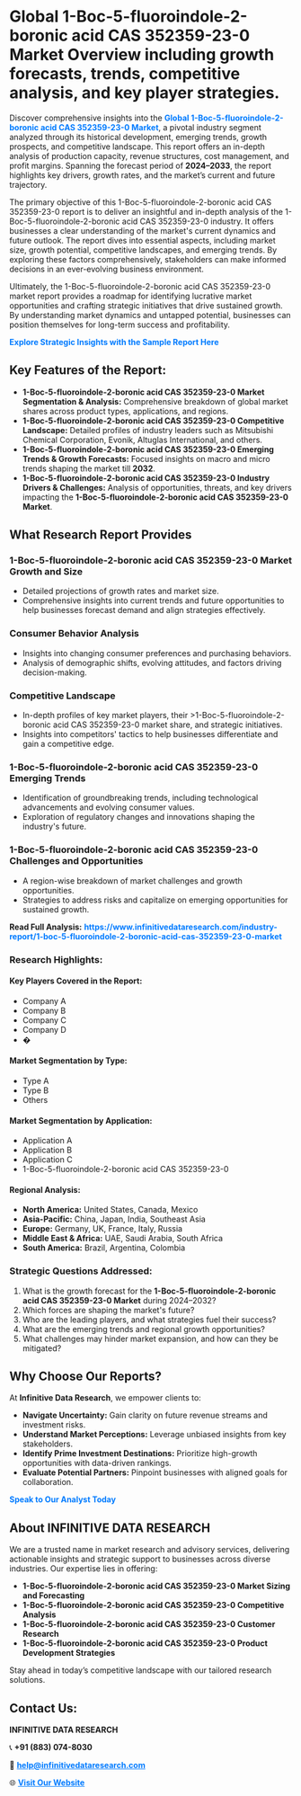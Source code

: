 <h1>Global 1-Boc-5-fluoroindole-2-boronic acid CAS 352359-23-0 Market Overview including growth forecasts, trends, competitive analysis, and key player strategies.</h1>
<p>
Discover comprehensive insights into the 
<a href="https://www.infinitivedataresearch.com/industry-report/1-boc-5-fluoroindole-2-boronic-acid-cas-352359-23-0-market" rel="dofollow" style="color: #007BFF; text-decoration: none;"><strong>Global 1-Boc-5-fluoroindole-2-boronic acid CAS 352359-23-0 Market</strong></a>, a pivotal industry segment analyzed through its historical development, emerging trends, growth prospects, and competitive landscape. This report offers an in-depth analysis of production capacity, revenue structures, cost management, and profit margins. Spanning the forecast period of <strong>2024–2033</strong>, the report highlights key drivers, growth rates, and the market’s current and future trajectory.
</p>
<p>
The primary objective of this 1-Boc-5-fluoroindole-2-boronic acid CAS 352359-23-0 report is to deliver an insightful and in-depth analysis of the 1-Boc-5-fluoroindole-2-boronic acid CAS 352359-23-0 industry. It offers businesses a clear understanding of the market's current dynamics and future outlook. The report dives into essential aspects, including market size, growth potential, competitive landscapes, and emerging trends. By exploring these factors comprehensively, stakeholders can make informed decisions in an ever-evolving business environment.
</p>
<p>
Ultimately, the 1-Boc-5-fluoroindole-2-boronic acid CAS 352359-23-0 market report provides a roadmap for identifying lucrative market opportunities and crafting strategic initiatives that drive sustained growth. By understanding market dynamics and untapped potential, businesses can position themselves for long-term success and profitability.
</p>
<p>
<a href="https://www.infinitivedataresearch.com/request-sample/reportId=103606" style="color: #007BFF; text-decoration: none;"><strong>Explore Strategic Insights with the Sample Report Here</strong></a>
</p>

<h2>Key Features of the Report:</h2>
<ul>
<li><strong>1-Boc-5-fluoroindole-2-boronic acid CAS 352359-23-0 Market Segmentation & Analysis:</strong> Comprehensive breakdown of global market shares across product types, applications, and regions.</li>
<li><strong>1-Boc-5-fluoroindole-2-boronic acid CAS 352359-23-0 Competitive Landscape:</strong> Detailed profiles of industry leaders such as Mitsubishi Chemical Corporation, Evonik, Altuglas International, and others.</li>
<li><strong>1-Boc-5-fluoroindole-2-boronic acid CAS 352359-23-0 Emerging Trends & Growth Forecasts:</strong> Focused insights on macro and micro trends shaping the market till <strong>2032</strong>.</li>
<li><strong>1-Boc-5-fluoroindole-2-boronic acid CAS 352359-23-0 Industry Drivers & Challenges:</strong> Analysis of opportunities, threats, and key drivers impacting the <strong>1-Boc-5-fluoroindole-2-boronic acid CAS 352359-23-0 Market</strong>.</li>
</ul>

<h2>What Research Report Provides</h2>
<h3>1-Boc-5-fluoroindole-2-boronic acid CAS 352359-23-0 Market Growth and Size</h3>
<ul>
<li>Detailed projections of growth rates and market size.</li>
<li>Comprehensive insights into current trends and future opportunities to help businesses forecast demand and align strategies effectively.</li>
</ul>

<h3>Consumer Behavior Analysis</h3>
<ul>
<li>Insights into changing consumer preferences and purchasing behaviors.</li>
<li>Analysis of demographic shifts, evolving attitudes, and factors driving decision-making.</li>
</ul>

<h3>Competitive Landscape</h3>
<ul>
<li>In-depth profiles of key market players, their >1-Boc-5-fluoroindole-2-boronic acid CAS 352359-23-0 market share, and strategic initiatives.</li>
<li>Insights into competitors' tactics to help businesses differentiate and gain a competitive edge.</li>
</ul>

<h3>1-Boc-5-fluoroindole-2-boronic acid CAS 352359-23-0 Emerging Trends</h3>
<ul>
<li>Identification of groundbreaking trends, including technological advancements and evolving consumer values.</li>
<li>Exploration of regulatory changes and innovations shaping the industry's future.</li>
</ul>

<h3>1-Boc-5-fluoroindole-2-boronic acid CAS 352359-23-0 Challenges and Opportunities</h3>
<ul>
<li>A region-wise breakdown of market challenges and growth opportunities.</li>
<li>Strategies to address risks and capitalize on emerging opportunities for sustained growth.</li>
</ul>
<p><strong>Read Full Analysis:</strong> <a href="https://www.infinitivedataresearch.com/industry-report/1-boc-5-fluoroindole-2-boronic-acid-cas-352359-23-0-market" rel="dofollow" style="color: #007BFF; text-decoration: none;"><strong>https://www.infinitivedataresearch.com/industry-report/1-boc-5-fluoroindole-2-boronic-acid-cas-352359-23-0-market</strong></a></p>
<h3>Research Highlights:</h3>
<h4>Key Players Covered in the Report:</h4>
<ul><li>Company A</li><li>Company B</li><li>Company C</li><li>Company D</li><li>�</li></ul>
<h4>Market Segmentation by Type:</h4>
<ul><li>Type A</li><li>Type B</li><li>Others</li></ul>
<h4>Market Segmentation by Application:</h4>
<ul><li>Application A</li><li>Application B</li><li>Application C</li><li>1-Boc-5-fluoroindole-2-boronic acid CAS 352359-23-0</li></ul>

<h4>Regional Analysis:</h4>
<ul>
<li><strong>North America:</strong> United States, Canada, Mexico</li>
<li><strong>Asia-Pacific:</strong> China, Japan, India, Southeast Asia</li>
<li><strong>Europe:</strong> Germany, UK, France, Italy, Russia</li>
<li><strong>Middle East & Africa:</strong> UAE, Saudi Arabia, South Africa</li>
<li><strong>South America:</strong> Brazil, Argentina, Colombia</li>
</ul>

<h3>Strategic Questions Addressed:</h3>
<ol>
<li>What is the growth forecast for the <strong>1-Boc-5-fluoroindole-2-boronic acid CAS 352359-23-0 Market</strong> during 2024–2032?</li>
<li>Which forces are shaping the market's future?</li>
<li>Who are the leading players, and what strategies fuel their success?</li>
<li>What are the emerging trends and regional growth opportunities?</li>
<li>What challenges may hinder market expansion, and how can they be mitigated?</li>
</ol>

<h2>Why Choose Our Reports?</h2>
<p>At <strong>Infinitive Data Research</strong>, we empower clients to:</p>
<ul>
<li><strong>Navigate Uncertainty:</strong> Gain clarity on future revenue streams and investment risks.</li>
<li><strong>Understand Market Perceptions:</strong> Leverage unbiased insights from key stakeholders.</li>
<li><strong>Identify Prime Investment Destinations:</strong> Prioritize high-growth opportunities with data-driven rankings.</li>
<li><strong>Evaluate Potential Partners:</strong> Pinpoint businesses with aligned goals for collaboration.</li>
</ul>
<p><a href="https://www.infinitivedataresearch.com/industry-report/1-boc-5-fluoroindole-2-boronic-acid-cas-352359-23-0-market" rel="dofollow" style="color: #007BFF; text-decoration: none;"><strong>Speak to Our Analyst Today</strong></a></p>

<h2>About INFINITIVE DATA RESEARCH</h2>
<p>We are a trusted name in market research and advisory services, delivering actionable insights and strategic support to businesses across diverse industries. Our expertise lies in offering:</p>
<ul>
<li><strong>1-Boc-5-fluoroindole-2-boronic acid CAS 352359-23-0 Market Sizing and Forecasting</strong></li>
<li><strong>1-Boc-5-fluoroindole-2-boronic acid CAS 352359-23-0 Competitive Analysis</strong></li>
<li><strong>1-Boc-5-fluoroindole-2-boronic acid CAS 352359-23-0 Customer Research</strong></li>
<li><strong>1-Boc-5-fluoroindole-2-boronic acid CAS 352359-23-0 Product Development Strategies</strong></li>
</ul>
<p>Stay ahead in today’s competitive landscape with our tailored research solutions.</p>

<h2>Contact Us:</h2>
<p><strong>INFINITIVE DATA RESEARCH</strong></p>
<p>📞 <strong>+91 (883) 074-8030</strong></p>
<p>📧 <strong><a href="mailto:help@infinitivedataresearch.com" style="color: #007BFF;">help@infinitivedataresearch.com</a></strong></p>
<p>🌐 <strong><a href="https://www.infinitivedataresearch.com" rel="dofollow" style="color: #007BFF;">Visit Our Website</a></strong></p>